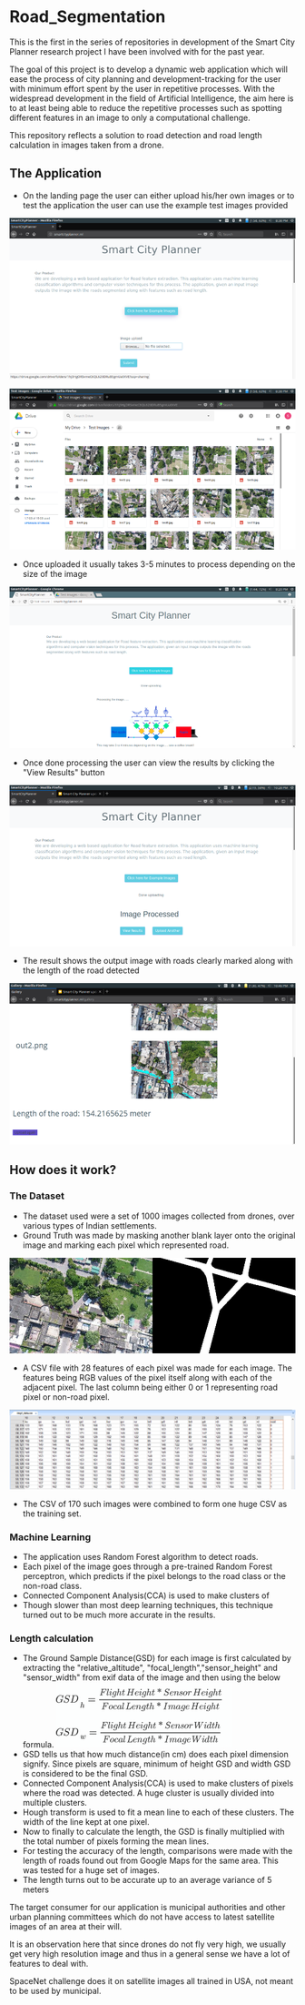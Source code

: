 # Road_Segmentation
This is the first in the series of repositories in development of the Smart City Planner research project I have been involved with for the past year.

The goal of this project is to develop a dynamic web application which will ease the process of city planning and development-tracking for the user with minimum effort spent by the user in repetitive processes. With the widespread development in the field of Artificial Intelligence, the aim here is to at least being able to reduce the repetitive processes such as spotting different features in an image to only a computational challenge.

This repository reflects a solution to road detection and road length calculation in images taken from a drone.

## The Application
* On the landing page the user can either upload his/her own images or to test the application the user can use the example test images provided

![](images/Picture1.png)

![](images/Picture2.png)
* Once uploaded it usually takes 3-5 minutes to process depending on the size of the image

![](images/Picture4.png)
* Once done processing the user can view the results by clicking the "View Results" button

![](images/Picture5.png)
* The result shows the output image with roads clearly marked along with the length of the road detected

![](images/Picture6.png)

## How does it work?
### The Dataset
* The dataset used were a set of 1000 images collected from drones, over various types of Indian settlements.
* Ground Truth was made by masking another blank layer onto the original image and marking each pixel which represented road.

![](images/dataset1.jpg)
* A CSV file with 28 features of each pixel was made for each image. The features being RGB values of the pixel itself along with each of the adjacent pixel. The last column being either 0 or 1 representing road pixel or non-road pixel.

![](images/dataset2.png)
* The CSV of 170 such images were combined to form one huge CSV as the training set.

### Machine Learning
* The application uses Random Forest algorithm to detect roads.
* Each pixel of the image goes through a pre-trained Random Forest perceptron, which predicts if the pixel belongs to the road class or the non-road class.
* Connected Component Analysis(CCA) is used to make clusters of
* Though slower than most deep learning techniques, this technique turned out to be much more accurate in the results.

### Length calculation
* The Ground Sample Distance(GSD) for each image is first calculated by extracting the "relative_altitude", "focal_length","sensor_height" and "sensor_width" from exif data of the image and then using the below formula.
![](images/gsd2.PNG)
* GSD tells us that how much distance(in cm) does each pixel dimension signify. Since pixels are square, minimum of height GSD and width GSD is considered to be the final GSD.
* Connected Component Analysis(CCA) is used to make clusters of pixels where the road was detected. A huge cluster is usually divided into multiple clusters.
* Hough transform is used to fit a mean line to each of these clusters. The width of the line kept at one pixel.
* Now to finally to calculate the length, the GSD is finally multiplied with the total number of pixels forming the mean lines.
* For testing the accuracy of the length, comparisons were made with the length of roads found out from Google Maps for the same area. This was tested for a huge set of images.
* The length turns out to be accurate up to an average variance of 5 meters


The target consumer for our application is municipal authorities and other urban planning committees which do not have access to latest satellite images of an area at their will.

It is an observation here that since drones do not fly very high, we usually get very high resolution image and thus in a general sense we have a lot of features to deal with.

SpaceNet challenge does it on satellite images all trained in USA, not meant to be used by municipal.
